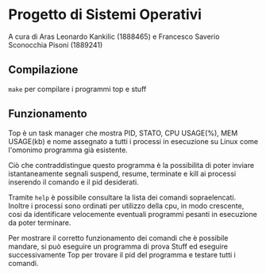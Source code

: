 # Progetto di Sistemi Operativi
A cura di Aras Leonardo Kankilic (1888465) e Francesco Saverio Sconocchia Pisoni (1889241) 

## Compilazione
`make` per compilare i programmi top e stuff

## Funzionamento
Top è un task manager che mostra PID, STATO, CPU USAGE(%), MEM USAGE(kb) e nome assegnato a tutti i processi in esecuzione su Linux come l'omonimo programma già esistente.

Ciò che contraddistingue questo programma è la possibilita di poter inviare istantaneamente segnali suspend, resume, terminate e kill ai processi inserendo il comando e il pid desiderati.

Tramite `help` è possibile consultare la lista dei comandi sopraelencati. Inoltre i processi sono ordinati per utilizzo della cpu, in modo crescente, cosi da identificare velocemente eventuali programmi pesanti in esecuzione da poter terminare.

Per mostrare il corretto funzionamento dei comandi che è possibile mandare, si può eseguire un programma di prova Stuff ed eseguire successivamente Top per trovare il pid del programma e testare tutti i comandi.


